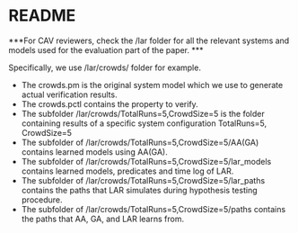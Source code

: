 # README #

***For CAV reviewers, check the /lar folder for all the relevant systems and models used for the evaluation part of the paper. ***

Specifically, we use /lar/crowds/ folder for example.
* The crowds.pm is the original system model which we use to generate actual verification results.
* The crowds.pctl contains the property to verify.
* The subfolder /lar/crowds/TotalRuns=5,CrowdSize=5 is the folder containing results of a specific system configuration TotalRuns=5, CrowdSize=5
* The subfolder of /lar/crowds/TotalRuns=5,CrowdSize=5/AA(GA) contains learned models using AA(GA).
* The subfolder of /lar/crowds/TotalRuns=5,CrowdSize=5/lar_models contains learned models, predicates and time log of LAR.
* The subfolder of /lar/crowds/TotalRuns=5,CrowdSize=5/lar_paths contains the paths that LAR simulates during hypothesis testing procedure.
* The subfolder of /lar/crowds/TotalRuns=5,CrowdSize=5/paths contains the paths that AA, GA, and LAR learns from.